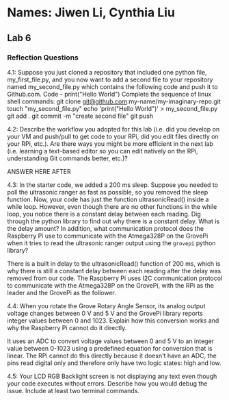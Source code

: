 # Names: Jiwen Li, Cynthia Liu
## Lab 6
### Reflection Questions

4.1: Suppose you just cloned a repository that included one python file, my_first_file.py, and you now want to add a second file to your repository named my_second_file.py which contains the following code and push it to Github.com.
Code -
print("Hello World")
Complete the sequence of linux shell commands:
git clone git@github.com:my-name/my-imaginary-repo.git
touch "my_second_file.py"
echo 'print("Hello World")' > my_second_file.py
git add .
git commit -m "create second file"
git push


4.2: Describe the workflow you adopted for this lab (i.e. did you develop on your VM and push/pull to get code to your RPi, did you edit files directly on your RPi, etc.). Are there ways you might be more efficient in the next lab (i.e. learning a text-based editor so you can edit natively on the RPi, understanding Git commands better, etc.)?

ANSWER HERE AFTER

4.3: In the starter code, we added a 200 ms sleep. Suppose you needed to poll the ultrasonic ranger as fast as possible, so you removed the sleep function. Now, your code has just the function ultrasonicRead() inside a while loop. However, even though there are no other functions in the while loop, you notice there is a constant delay between each reading. Dig through the python library to find out why there is a constant delay. What is the delay amount? In addition, what communication protocol does the Raspberry Pi use to communicate with the Atmega328P on the GrovePi when it tries to read the ultrasonic ranger output using the `grovepi` python library?

There is a built in delay to the ultrasonicRead() function of 200 ms, which is why there is still a constant delay between each reading after the delay was removed from our code. The Raspberry Pi uses I2C communication protocol to communicate with the Atmega328P on the GrovePi, with the RPi as the leader and the GrovePi as the follower.

4.4: When you rotate the Grove Rotary Angle Sensor, its analog output voltage changes between 0 V and 5 V and the GrovePi library reports integer values between 0 and 1023. Explain how this conversion works and why the Raspberry Pi cannot do it directly.

It uses an ADC to convert voltage values between 0 and 5 V to an integer value between 0-1023 using a predefined equation for conversion that is linear. The RPi cannot do this directly because it doesn't have an ADC, the pins read digital only and therefore only have two logic states: high and low.

4.5: Your LCD RGB Backlight screen is not displaying any text even though your code executes without errors. Describe how you would debug the issue. Include at least two terminal commands.
